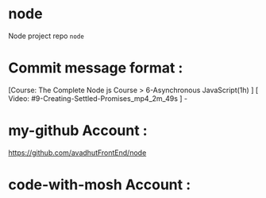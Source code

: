 # node 
Node project repo `node` 

# Commit message format : 
[Course: The Complete Node js Course > 6-Asynchronous JavaScript(1h) ] [ Video: #9-Creating-Settled-Promises_mp4_2m_49s ] - 


# my-github Account : 
https://github.com/avadhutFrontEnd/node 

# code-with-mosh Account : 
